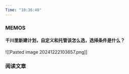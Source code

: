 ```yaml
---
Time: "10:36:40"
---
```


### MEMOS

#### 千川里新建计划，自定义和托管该怎么选，选择条件是什么？

![[Pasted image 20241222103657.png]]


### 阅读文章







